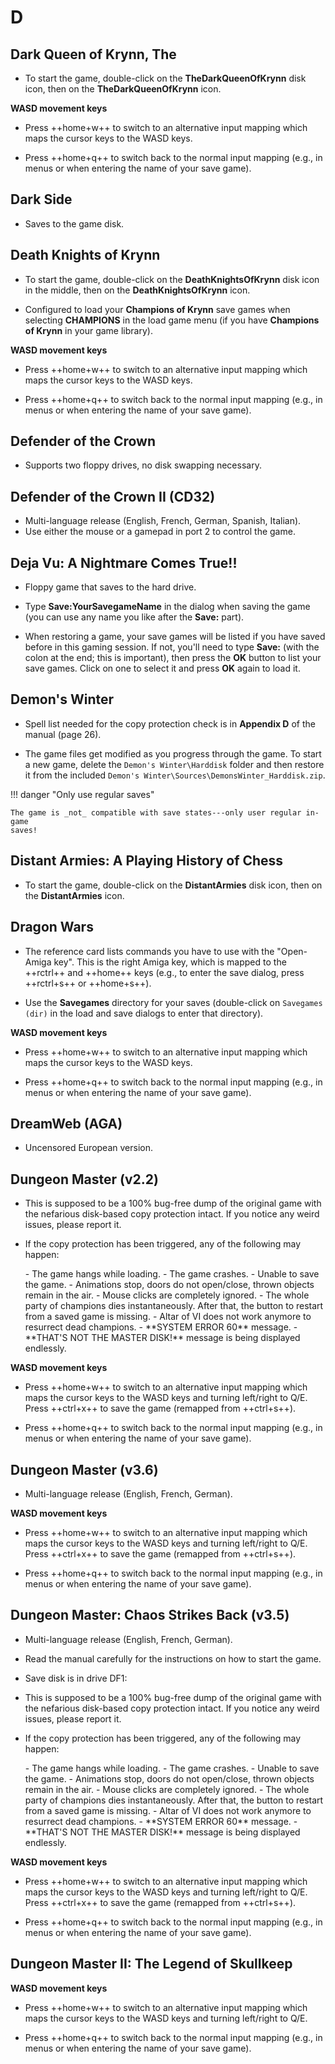 # D

## Dark Queen of Krynn, The

- To start the game, double-click on the **TheDarkQueenOfKrynn** disk icon,
  then on the **TheDarkQueenOfKrynn** icon.

**WASD movement keys**

- Press ++home+w++ to switch to an alternative input mapping which maps the
  cursor keys to the WASD keys.

- Press ++home+q++ to switch back to the normal input mapping (e.g., in menus
  or when entering the name of your save game).


## Dark Side

- Saves to the game disk.


## Death Knights of Krynn

- To start the game, double-click on the **DeathKnightsOfKrynn** disk icon in
  the middle, then on the **DeathKnightsOfKrynn** icon.

- Configured to load your **Champions of Krynn** save games when selecting
  **CHAMPIONS** in the load game menu (if you have **Champions of Krynn** in
  your game library).

**WASD movement keys**

- Press ++home+w++ to switch to an alternative input mapping which maps the
  cursor keys to the WASD keys.

- Press ++home+q++ to switch back to the normal input mapping (e.g., in menus
  or when entering the name of your save game).


## Defender of the Crown

- Supports two floppy drives, no disk swapping necessary.


## Defender of the Crown II (CD32)

- Multi-language release (English, French, German, Spanish, Italian).
- Use either the mouse or a gamepad in port 2 to control the game.


## Deja Vu: A Nightmare Comes True!!

- Floppy game that saves to the hard drive.

- Type **Save:YourSavegameName** in the dialog when saving the game (you can
  use any name you like after the **Save:** part).

- When restoring a game, your save games will be listed if you have
  saved before in this gaming session. If not, you'll need to type **Save:**
  (with the colon at the end; this is important), then press the **OK**
  button to list your save games. Click on one to select it and press **OK**
  again to load it.


## Demon's Winter

- Spell list needed for the copy protection check is in **Appendix D** of the
  manual (page 26).

- The game files get modified as you progress through the game. To start a new
  game, delete the `Demon's Winter\Harddisk` folder and then restore it from
  the included `Demon's Winter\Sources\DemonsWinter_Harddisk.zip`.

!!! danger "Only use regular saves"

    The game is _not_ compatible with save states---only user regular in-game
    saves!


## Distant Armies: A Playing History of Chess

- To start the game, double-click on the **DistantArmies** disk icon, then on
  the **DistantArmies** icon.


## Dragon Wars

- The reference card lists commands you have to use with the "Open-Amiga key".
  This is the right Amiga key, which is mapped to the ++rctrl++ and ++home++
  keys (e.g., to enter the save dialog, press ++rctrl+s++ or ++home+s++).

- Use the **Savegames** directory for your saves (double-click on `Savegames
  (dir)` in the load and save dialogs to enter that directory).

**WASD movement keys**

- Press ++home+w++ to switch to an alternative input mapping which maps the
  cursor keys to the WASD keys.

- Press ++home+q++ to switch back to the normal input mapping (e.g., in menus
  or when entering the name of your save game).


## DreamWeb (AGA)

- Uncensored European version.


## Dungeon Master (v2.2)

- This is supposed to be a 100% bug-free dump of the original game with the
  nefarious disk-based copy protection intact. If you notice any weird issues,
  please report it.

- If the copy protection has been triggered, any of the following may happen:
    <div class="compact" markdown>
    - The game hangs while loading.
    - The game crashes.
    - Unable to save the game.
    - Animations stop, doors do not open/close, thrown objects remain in the air.
    - Mouse clicks are completely ignored.
    - The whole party of champions dies instantaneously. After that, the button
      to restart from a saved game is missing.
    - Altar of VI does not work anymore to resurrect dead champions.
    - **SYSTEM ERROR 60** message.
    - **THAT'S NOT THE MASTER DISK!** message is being displayed endlessly.
    </div>

**WASD movement keys**

- Press ++home+w++ to switch to an alternative input mapping which maps the
  cursor keys to the WASD keys and turning left/right to Q/E. Press ++ctrl+x++
  to save the game (remapped from ++ctrl+s++).

- Press ++home+q++ to switch back to the normal input mapping (e.g., in menus
  or when entering the name of your save game).


## Dungeon Master (v3.6)

- Multi-language release (English, French, German).

**WASD movement keys**

- Press ++home+w++ to switch to an alternative input mapping which maps the
  cursor keys to the WASD keys and turning left/right to Q/E. Press ++ctrl+x++
  to save the game (remapped from ++ctrl+s++).

- Press ++home+q++ to switch back to the normal input mapping (e.g., in menus
  or when entering the name of your save game).


## Dungeon Master: Chaos Strikes Back (v3.5)

- Multi-language release (English, French, German).

- Read the manual carefully for the instructions on how to start the game.

- Save disk is in drive DF1:

- This is supposed to be a 100% bug-free dump of the original game with the
  nefarious disk-based copy protection intact. If you notice any weird issues,
  please report it.

- If the copy protection has been triggered, any of the following may happen:
    <div class="compact" markdown>
    - The game hangs while loading.
    - The game crashes.
    - Unable to save the game.
    - Animations stop, doors do not open/close, thrown objects remain in the air.
    - Mouse clicks are completely ignored.
    - The whole party of champions dies instantaneously. After that, the button
      to restart from a saved game is missing.
    - Altar of VI does not work anymore to resurrect dead champions.
    - **SYSTEM ERROR 60** message.
    - **THAT'S NOT THE MASTER DISK!** message is being displayed endlessly.
    </div>

**WASD movement keys**

- Press ++home+w++ to switch to an alternative input mapping which maps the
  cursor keys to the WASD keys and turning left/right to Q/E. Press ++ctrl+x++
  to save the game (remapped from ++ctrl+s++).

- Press ++home+q++ to switch back to the normal input mapping (e.g., in menus
  or when entering the name of your save game).


## Dungeon Master II: The Legend of Skullkeep

**WASD movement keys**

- Press ++home+w++ to switch to an alternative input mapping which maps the
  cursor keys to the WASD keys and turning left/right to Q/E.

- Press ++home+q++ to switch back to the normal input mapping (e.g., in menus
  or when entering the name of your save game).
